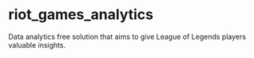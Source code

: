 # riot_games_analytics
Data analytics free solution that aims to give League of Legends players valuable insights.

